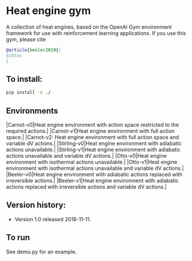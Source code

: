 # Heat engine gym

A collection of heat engines, based on the OpenAI Gym environment framework for use with reinforcement learning applications.  If you use this gym, please cite

```bibtex
@article{beeler2019}{
bibtex
}
```



## To install:
```bash
pip install -e ./
```



## Environments



|Carnot-v0|Heat engine environment with action space restricted to the required actions.|
|Carnot-v1|Heat engine environment with full action space.|
|Carnot-v2: Heat engine environment with full action space and variable dV actions.|
|Stirling-v0|Heat engine environment with adiabatic actions unavailable.|
|Stirling-v1|Heat engine environment with adiabatic actions unavailable and variable dV actions.|
|Otto-v0|Heat engine environment with isothermal actions unavailable.|
|Otto-v1|Heat engine environment with isothermal actions unavailable and variable dV actions.|
|Beeler-v0|Heat engine environment with adiabatic actions replaced with irreversible actions.|
|Beeler-v1|Heat engine environment with adiabatic actions replaced with irreversible actions and variable dV actions.|


## Version history:

- Version 1.0 released 2018-11-11.


## To  run

See demo.py for an example.



